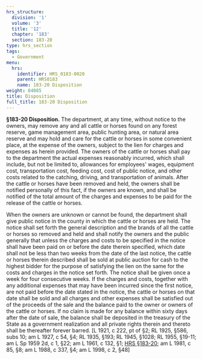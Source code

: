 ```yaml
---
hrs_structure:
  division: '1'
  volume: '3'
  title: '12'
  chapter: '183'
  section: 183-20
type: hrs_section
tags:
  - Government
menu:
  hrs:
    identifier: HRS_0183-0020
    parent: HRS0183
    name: 183-20 Disposition
weight: 84085
title: Disposition
full_title: 183-20 Disposition
---
```

**§183-20 Disposition.** The department, at any time, without notice to the owners, may remove any and all cattle or horses found on any forest reserve, game management area, public hunting area, or natural area reserve and may hold and care for the cattle or horses in some convenient place, at the expense of the owners, subject to the lien for charges and expenses as herein provided. The owners of the cattle or horses shall pay to the department the actual expenses reasonably incurred, which shall include, but not be limited to, allowances for employees' wages, equipment cost, transportation cost, feeding cost, cost of public notice, and other costs related to the catching, driving, and transportation of animals. After the cattle or horses have been removed and held, the owners shall be notified personally of this fact, if the owners are known, and shall be notified of the total amount of the charges and expenses to be paid for the release of the cattle or horses.

When the owners are unknown or cannot be found, the department shall give public notice in the county in which the cattle or horses are held. The notice shall set forth the general description and the brands of all the cattle or horses so removed and held and shall notify the owners and the public generally that unless the charges and costs to be specified in the notice shall have been paid on or before the date therein specified, which date shall not be less than two weeks from the date of the last notice, the cattle or horses therein described shall be sold at public auction for cash to the highest bidder for the purpose of satisfying the lien on the same for the costs and charges in the notice set forth. The notice shall be given once a week for four consecutive weeks. If the charges and costs, together with any additional expenses that may have been incurred since the first notice, are not paid before the date stated in the notice, the cattle or horses on that date shall be sold and all charges and other expenses shall be satisfied out of the proceeds of the sale and the balance paid to the owner or owners of the cattle or horses. If no claim is made for any balance within sixty days after the date of sale, the balance shall be deposited in the treasury of the State as a government realization and all private rights therein and thereto shall be thereafter forever barred. [L 1921, c 222, pt of §2; RL 1925, §586, subs 10; am L 1927, c 54, §4; RL 1935, §193; RL 1945, §1028; RL 1955, §19-11; am L Sp 1959 2d, c 1, §22; am L 1961, c 132, §1; [HRS §183-20](/title-12/chapter-183/section-183-20/); am L 1981, c 85, §8; am L 1988, c 337, §4; am L 1998, c 2, §48]